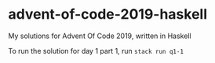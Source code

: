 # advent-of-code-2019-haskell

My solutions for Advent Of Code 2019, written in Haskell

To run the solution for day 1 part 1, run `stack run q1-1`